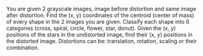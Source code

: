 You are given 2 grayscale images, image before distortion and same image after distortion.
Find the (x, y) coordinates of the centroid (center of mass) of every shape in the 2 images you are given. 
Classify each shape into 6 categories (cross, spiral, circle, flower, star, donut). 
Given the (x, y) positions of the stars in the undistorted image, find their (x, y) positions in the distorted image.
Distortions can be: translation, rotation, scaling or their combination.
